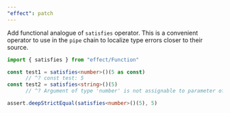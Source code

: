 ```yaml
---
"effect": patch
---
```


Add functional analogue of `satisfies` operator.
This is a convenient operator to use in the `pipe` chain to localize type errors closer to their source.

```typescript
import { satisfies } from "effect/Function"

const test1 = satisfies<number>()(5 as const)
      // ^? const test: 5
const test2 = satisfies<string>()(5)
      // ^? Argument of type 'number' is not assignable to parameter of type 'string'

assert.deepStrictEqual(satisfies<number>()(5), 5)
```
